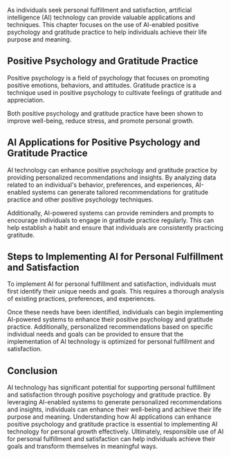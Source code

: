 
As individuals seek personal fulfillment and satisfaction, artificial intelligence (AI) technology can provide valuable applications and techniques. This chapter focuses on the use of AI-enabled positive psychology and gratitude practice to help individuals achieve their life purpose and meaning.

Positive Psychology and Gratitude Practice
------------------------------------------

Positive psychology is a field of psychology that focuses on promoting positive emotions, behaviors, and attitudes. Gratitude practice is a technique used in positive psychology to cultivate feelings of gratitude and appreciation.

Both positive psychology and gratitude practice have been shown to improve well-being, reduce stress, and promote personal growth.

AI Applications for Positive Psychology and Gratitude Practice
--------------------------------------------------------------

AI technology can enhance positive psychology and gratitude practice by providing personalized recommendations and insights. By analyzing data related to an individual's behavior, preferences, and experiences, AI-enabled systems can generate tailored recommendations for gratitude practice and other positive psychology techniques.

Additionally, AI-powered systems can provide reminders and prompts to encourage individuals to engage in gratitude practice regularly. This can help establish a habit and ensure that individuals are consistently practicing gratitude.

Steps to Implementing AI for Personal Fulfillment and Satisfaction
------------------------------------------------------------------

To implement AI for personal fulfillment and satisfaction, individuals must first identify their unique needs and goals. This requires a thorough analysis of existing practices, preferences, and experiences.

Once these needs have been identified, individuals can begin implementing AI-powered systems to enhance their positive psychology and gratitude practice. Additionally, personalized recommendations based on specific individual needs and goals can be provided to ensure that the implementation of AI technology is optimized for personal fulfillment and satisfaction.

Conclusion
----------

AI technology has significant potential for supporting personal fulfillment and satisfaction through positive psychology and gratitude practice. By leveraging AI-enabled systems to generate personalized recommendations and insights, individuals can enhance their well-being and achieve their life purpose and meaning. Understanding how AI applications can enhance positive psychology and gratitude practice is essential to implementing AI technology for personal growth effectively. Ultimately, responsible use of AI for personal fulfillment and satisfaction can help individuals achieve their goals and transform themselves in meaningful ways.

